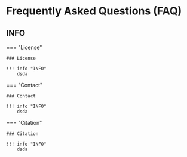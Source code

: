 # Frequently Asked Questions (FAQ)


## INFO

=== "License"

    ### License

    !!! info "INFO"
        dsda


=== "Contact"

    ### Contact

    !!! info "INFO"
        dsda


=== "Citation"

    ### Citation

    !!! info "INFO"
        dsda
